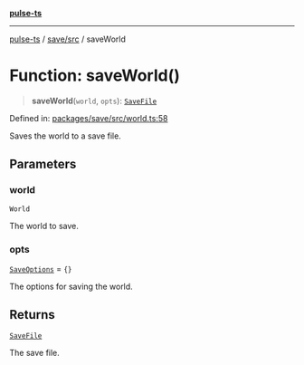 [**pulse-ts**](../../../README.md)

***

[pulse-ts](../../../README.md) / [save/src](../README.md) / saveWorld

# Function: saveWorld()

> **saveWorld**(`world`, `opts`): [`SaveFile`](../type-aliases/SaveFile.md)

Defined in: [packages/save/src/world.ts:58](https://github.com/jlehett/pulse-ts/blob/d786433c7cb88fe7c30a7029f46dff58815931cc/packages/save/src/world.ts#L58)

Saves the world to a save file.

## Parameters

### world

`World`

The world to save.

### opts

[`SaveOptions`](../interfaces/SaveOptions.md) = `{}`

The options for saving the world.

## Returns

[`SaveFile`](../type-aliases/SaveFile.md)

The save file.
